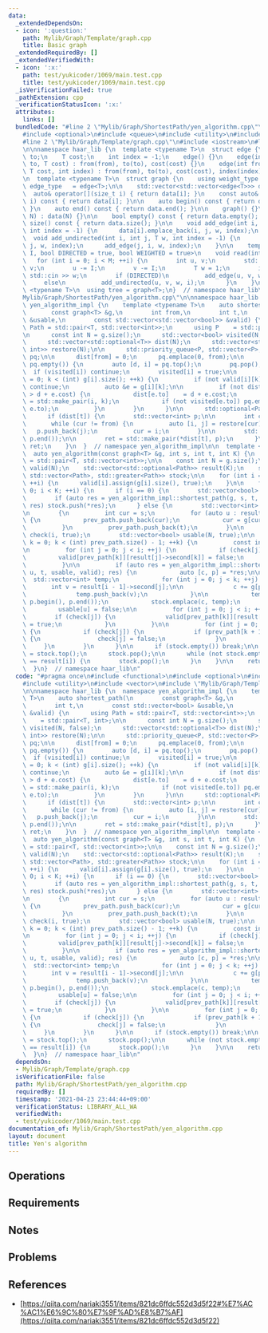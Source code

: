 ```yaml
---
data:
  _extendedDependsOn:
  - icon: ':question:'
    path: Mylib/Graph/Template/graph.cpp
    title: Basic graph
  _extendedRequiredBy: []
  _extendedVerifiedWith:
  - icon: ':x:'
    path: test/yukicoder/1069/main.test.cpp
    title: test/yukicoder/1069/main.test.cpp
  _isVerificationFailed: true
  _pathExtension: cpp
  _verificationStatusIcon: ':x:'
  attributes:
    links: []
  bundledCode: "#line 2 \"Mylib/Graph/ShortestPath/yen_algorithm.cpp\"\n#include <functional>\n\
    #include <optional>\n#include <queue>\n#include <utility>\n#include <vector>\n\
    #line 2 \"Mylib/Graph/Template/graph.cpp\"\n#include <iostream>\n#line 4 \"Mylib/Graph/Template/graph.cpp\"\
    \n\nnamespace haar_lib {\n  template <typename T>\n  struct edge {\n    int from,\
    \ to;\n    T cost;\n    int index = -1;\n    edge() {}\n    edge(int from, int\
    \ to, T cost) : from(from), to(to), cost(cost) {}\n    edge(int from, int to,\
    \ T cost, int index) : from(from), to(to), cost(cost), index(index) {}\n  };\n\
    \n  template <typename T>\n  struct graph {\n    using weight_type = T;\n    using\
    \ edge_type   = edge<T>;\n\n    std::vector<std::vector<edge<T>>> data;\n\n  \
    \  auto& operator[](size_t i) { return data[i]; }\n    const auto& operator[](size_t\
    \ i) const { return data[i]; }\n\n    auto begin() const { return data.begin();\
    \ }\n    auto end() const { return data.end(); }\n\n    graph() {}\n    graph(int\
    \ N) : data(N) {}\n\n    bool empty() const { return data.empty(); }\n    int\
    \ size() const { return data.size(); }\n\n    void add_edge(int i, int j, T w,\
    \ int index = -1) {\n      data[i].emplace_back(i, j, w, index);\n    }\n\n  \
    \  void add_undirected(int i, int j, T w, int index = -1) {\n      add_edge(i,\
    \ j, w, index);\n      add_edge(j, i, w, index);\n    }\n\n    template <size_t\
    \ I, bool DIRECTED = true, bool WEIGHTED = true>\n    void read(int M) {\n   \
    \   for (int i = 0; i < M; ++i) {\n        int u, v;\n        std::cin >> u >>\
    \ v;\n        u -= I;\n        v -= I;\n        T w = 1;\n        if (WEIGHTED)\
    \ std::cin >> w;\n        if (DIRECTED)\n          add_edge(u, v, w, i);\n   \
    \     else\n          add_undirected(u, v, w, i);\n      }\n    }\n  };\n\n  template\
    \ <typename T>\n  using tree = graph<T>;\n}  // namespace haar_lib\n#line 8 \"\
    Mylib/Graph/ShortestPath/yen_algorithm.cpp\"\n\nnamespace haar_lib {\n  namespace\
    \ yen_algorithm_impl {\n    template <typename T>\n    auto shortest_path(\n \
    \       const graph<T> &g,\n        int from,\n        int t,\n        const std::vector<bool>\
    \ &usable,\n        const std::vector<std::vector<bool>> &valid) {\n      using\
    \ Path = std::pair<T, std::vector<int>>;\n      using P    = std::pair<T, int>;\n\
    \n      const int N = g.size();\n      std::vector<bool> visited(N, false);\n\
    \      std::vector<std::optional<T>> dist(N);\n      std::vector<std::pair<int,\
    \ int>> restore(N);\n\n      std::priority_queue<P, std::vector<P>, std::greater<P>>\
    \ pq;\n\n      dist[from] = 0;\n      pq.emplace(0, from);\n\n      while (not\
    \ pq.empty()) {\n        auto [d, i] = pq.top();\n        pq.pop();\n\n      \
    \  if (visited[i]) continue;\n        visited[i] = true;\n\n        for (int k\
    \ = 0; k < (int) g[i].size(); ++k) {\n          if (not valid[i][k] or not usable[g[i][k].to])\
    \ continue;\n          auto &e = g[i][k];\n\n          if (not dist[e.to] or *dist[e.to]\
    \ > d + e.cost) {\n            dist[e.to]    = d + e.cost;\n            restore[e.to]\
    \ = std::make_pair(i, k);\n            if (not visited[e.to]) pq.emplace(*dist[e.to],\
    \ e.to);\n          }\n        }\n      }\n\n      std::optional<Path> ret;\n\n\
    \      if (dist[t]) {\n        std::vector<int> p;\n\n        int cur = t;\n \
    \       while (cur != from) {\n          auto [i, j] = restore[cur];\n       \
    \   p.push_back(j);\n          cur = i;\n        }\n\n        std::reverse(p.begin(),\
    \ p.end());\n\n        ret = std::make_pair(*dist[t], p);\n      }\n\n      return\
    \ ret;\n    }\n  }  // namespace yen_algorithm_impl\n\n  template <typename T>\n\
    \  auto yen_algorithm(const graph<T> &g, int s, int t, int K) {\n    using Path\
    \ = std::pair<T, std::vector<int>>;\n\n    const int N = g.size();\n\n    std::vector<std::vector<bool>>\
    \ valid(N);\n    std::vector<std::optional<Path>> result(K);\n    std::priority_queue<Path,\
    \ std::vector<Path>, std::greater<Path>> stock;\n\n    for (int i = 0; i < N;\
    \ ++i) {\n      valid[i].assign(g[i].size(), true);\n    }\n\n    for (int i =\
    \ 0; i < K; ++i) {\n      if (i == 0) {\n        std::vector<bool> usable(N, true);\n\
    \        if (auto res = yen_algorithm_impl::shortest_path(g, s, t, usable, valid);\
    \ res) stock.push(*res);\n      } else {\n        std::vector<int> prev_path;\n\
    \n        {\n          int cur = s;\n          for (auto u : result[i - 1]->second)\
    \ {\n            prev_path.push_back(cur);\n            cur = g[cur][u].to;\n\
    \          }\n          prev_path.push_back(t);\n        }\n\n        std::vector<bool>\
    \ check(i, true);\n        std::vector<bool> usable(N, true);\n\n        for (int\
    \ k = 0; k < (int) prev_path.size() - 1; ++k) {\n          const int u = prev_path[k];\n\
    \n          for (int j = 0; j < i; ++j) {\n            if (check[j]) {\n     \
    \         valid[prev_path[k]][result[j]->second[k]] = false;\n            }\n\
    \          }\n\n          if (auto res = yen_algorithm_impl::shortest_path(g,\
    \ u, t, usable, valid); res) {\n            auto [c, p] = *res;\n\n          \
    \  std::vector<int> temp;\n            for (int j = 0; j < k; ++j) {\n       \
    \       int v = result[i - 1]->second[j];\n\n              c += g[prev_path[j]][v].cost;\n\
    \              temp.push_back(v);\n            }\n\n            temp.insert(temp.end(),\
    \ p.begin(), p.end());\n            stock.emplace(c, temp);\n          }\n\n \
    \         usable[u] = false;\n\n          for (int j = 0; j < i; ++j) {\n    \
    \        if (check[j]) {\n              valid[prev_path[k]][result[j]->second[k]]\
    \ = true;\n            }\n          }\n\n          for (int j = 0; j < i; ++j)\
    \ {\n            if (check[j]) {\n              if (prev_path[k + 1] != g[prev_path[k]][result[j]->second[k]].to)\
    \ {\n                check[j] = false;\n              }\n            }\n     \
    \     }\n        }\n      }\n\n      if (stock.empty()) break;\n\n      result[i]\
    \ = stock.top();\n      stock.pop();\n\n      while (not stock.empty() and stock.top()\
    \ == result[i]) {\n        stock.pop();\n      }\n    }\n\n    return result;\n\
    \  }\n}  // namespace haar_lib\n"
  code: "#pragma once\n#include <functional>\n#include <optional>\n#include <queue>\n\
    #include <utility>\n#include <vector>\n#include \"Mylib/Graph/Template/graph.cpp\"\
    \n\nnamespace haar_lib {\n  namespace yen_algorithm_impl {\n    template <typename\
    \ T>\n    auto shortest_path(\n        const graph<T> &g,\n        int from,\n\
    \        int t,\n        const std::vector<bool> &usable,\n        const std::vector<std::vector<bool>>\
    \ &valid) {\n      using Path = std::pair<T, std::vector<int>>;\n      using P\
    \    = std::pair<T, int>;\n\n      const int N = g.size();\n      std::vector<bool>\
    \ visited(N, false);\n      std::vector<std::optional<T>> dist(N);\n      std::vector<std::pair<int,\
    \ int>> restore(N);\n\n      std::priority_queue<P, std::vector<P>, std::greater<P>>\
    \ pq;\n\n      dist[from] = 0;\n      pq.emplace(0, from);\n\n      while (not\
    \ pq.empty()) {\n        auto [d, i] = pq.top();\n        pq.pop();\n\n      \
    \  if (visited[i]) continue;\n        visited[i] = true;\n\n        for (int k\
    \ = 0; k < (int) g[i].size(); ++k) {\n          if (not valid[i][k] or not usable[g[i][k].to])\
    \ continue;\n          auto &e = g[i][k];\n\n          if (not dist[e.to] or *dist[e.to]\
    \ > d + e.cost) {\n            dist[e.to]    = d + e.cost;\n            restore[e.to]\
    \ = std::make_pair(i, k);\n            if (not visited[e.to]) pq.emplace(*dist[e.to],\
    \ e.to);\n          }\n        }\n      }\n\n      std::optional<Path> ret;\n\n\
    \      if (dist[t]) {\n        std::vector<int> p;\n\n        int cur = t;\n \
    \       while (cur != from) {\n          auto [i, j] = restore[cur];\n       \
    \   p.push_back(j);\n          cur = i;\n        }\n\n        std::reverse(p.begin(),\
    \ p.end());\n\n        ret = std::make_pair(*dist[t], p);\n      }\n\n      return\
    \ ret;\n    }\n  }  // namespace yen_algorithm_impl\n\n  template <typename T>\n\
    \  auto yen_algorithm(const graph<T> &g, int s, int t, int K) {\n    using Path\
    \ = std::pair<T, std::vector<int>>;\n\n    const int N = g.size();\n\n    std::vector<std::vector<bool>>\
    \ valid(N);\n    std::vector<std::optional<Path>> result(K);\n    std::priority_queue<Path,\
    \ std::vector<Path>, std::greater<Path>> stock;\n\n    for (int i = 0; i < N;\
    \ ++i) {\n      valid[i].assign(g[i].size(), true);\n    }\n\n    for (int i =\
    \ 0; i < K; ++i) {\n      if (i == 0) {\n        std::vector<bool> usable(N, true);\n\
    \        if (auto res = yen_algorithm_impl::shortest_path(g, s, t, usable, valid);\
    \ res) stock.push(*res);\n      } else {\n        std::vector<int> prev_path;\n\
    \n        {\n          int cur = s;\n          for (auto u : result[i - 1]->second)\
    \ {\n            prev_path.push_back(cur);\n            cur = g[cur][u].to;\n\
    \          }\n          prev_path.push_back(t);\n        }\n\n        std::vector<bool>\
    \ check(i, true);\n        std::vector<bool> usable(N, true);\n\n        for (int\
    \ k = 0; k < (int) prev_path.size() - 1; ++k) {\n          const int u = prev_path[k];\n\
    \n          for (int j = 0; j < i; ++j) {\n            if (check[j]) {\n     \
    \         valid[prev_path[k]][result[j]->second[k]] = false;\n            }\n\
    \          }\n\n          if (auto res = yen_algorithm_impl::shortest_path(g,\
    \ u, t, usable, valid); res) {\n            auto [c, p] = *res;\n\n          \
    \  std::vector<int> temp;\n            for (int j = 0; j < k; ++j) {\n       \
    \       int v = result[i - 1]->second[j];\n\n              c += g[prev_path[j]][v].cost;\n\
    \              temp.push_back(v);\n            }\n\n            temp.insert(temp.end(),\
    \ p.begin(), p.end());\n            stock.emplace(c, temp);\n          }\n\n \
    \         usable[u] = false;\n\n          for (int j = 0; j < i; ++j) {\n    \
    \        if (check[j]) {\n              valid[prev_path[k]][result[j]->second[k]]\
    \ = true;\n            }\n          }\n\n          for (int j = 0; j < i; ++j)\
    \ {\n            if (check[j]) {\n              if (prev_path[k + 1] != g[prev_path[k]][result[j]->second[k]].to)\
    \ {\n                check[j] = false;\n              }\n            }\n     \
    \     }\n        }\n      }\n\n      if (stock.empty()) break;\n\n      result[i]\
    \ = stock.top();\n      stock.pop();\n\n      while (not stock.empty() and stock.top()\
    \ == result[i]) {\n        stock.pop();\n      }\n    }\n\n    return result;\n\
    \  }\n}  // namespace haar_lib\n"
  dependsOn:
  - Mylib/Graph/Template/graph.cpp
  isVerificationFile: false
  path: Mylib/Graph/ShortestPath/yen_algorithm.cpp
  requiredBy: []
  timestamp: '2021-04-23 23:44:44+09:00'
  verificationStatus: LIBRARY_ALL_WA
  verifiedWith:
  - test/yukicoder/1069/main.test.cpp
documentation_of: Mylib/Graph/ShortestPath/yen_algorithm.cpp
layout: document
title: Yen's algorithm
---
```


## Operations

## Requirements

## Notes

## Problems

## References

- [https://qiita.com/nariaki3551/items/821dc6ffdc552d3d5f22#%E7%AC%AC1%E6%9C%80%E7%9F%AD%E8%B7%AF](https://qiita.com/nariaki3551/items/821dc6ffdc552d3d5f22)
